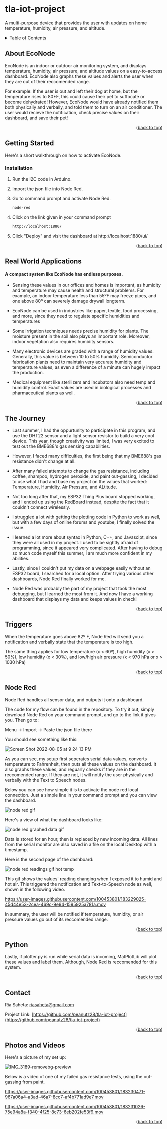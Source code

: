 # tla-iot-project
A multi-purpose device that provides the user with updates on home temperature, humidity, air pressure, and altitude. 





<!-- TABLE OF CONTENTS -->
<details>
  <summary>Table of Contents</summary>
  <ol>
    <li>
      <a href="#about-econode">About EcoNode</a>
      </ul>
    </li>
    <li>
      <a href="#getting-started">Getting Started</a>
      <ul>
        <li><a href="#installation">Installation</a></li>
      </ul>
    </li>
    <li><a href="#real-world-applications">Real World Applications</a></li>
    <li><a href="#the-journey">The Journey</a></li>
    <li><a href="#triggers">Triggers</a></li>
    <li><a href="#node-red">Node Red</a></li>
    <li><a href="#python">Python</a></li>
    <li><a href="#photos">Photos</a></li>
  </ol>
</details>



<!-- ABOUT THE PROJECT -->
## About EcoNode


EcoNode is an indoor or outdoor air monitoring system, and displays temperature, humidity, air pressure, and altitude values on a easy-to-access dashboard. EcoNode also graphs these values and alerts the user when they are out of their reccomended range. 

For example: If the user is out and left their dog at home, but the temperature rises to 80*F, this could cause their pet to suffocate or become dehydrated! However, EcoNode would have already notified them both physically and verbally, and told them to turn on an air conditioner. The user would recieve the notification, check precise values on their dashboard, and save their pet!

<p align="right">(<a href="#readme-top">back to top</a>)</p>





<!-- GETTING STARTED -->
## Getting Started

Here's a short walkthrough on how to activate EcoNode.



### Installation

1. Run the I2C code in Arduino.

2. Import the json file into Node Red.

3. Go to command prompt and activate Node Red.
   
   ```sh
   node-red
   ```
4. Click on the link given in your command prompt
   ```sh
   http://localhost:1880/
   ```
5. Click "Deploy" and visit the dashboard at http://localhost:1880/ui/
  
   

<p align="right">(<a href="#readme-top">back to top</a>)</p>



<!-- USAGE EXAMPLES -->
## Real World Applications

#### A compact system like EcoNode has endless purposes. 

-  Sensing these values in our offices and homes is important, as  humidity and temperature may cause health and structural problems. For example, an indoor temperature less than 55ºF may freeze pipes, and one above 80º can severely damage drywall longterm.

-  EcoNode can be used in industries like paper, textile, food processing, and more, since they need to regulate specific humidities and temperatures

-  Some irrigation techniques needs precise humidity for plants. The moisture present in the soil also plays an important role. Moreover, indoor vegetation also requires humidity sensors.

-  Many electronic devices are graded with a range of humidity values. Generally, this value is between 10 to 50% humidity. Semiconductor fabrication plants need to maintain very accurate humidity and temperature values, as even a difference of a minute can hugely impact the production.

-  Medical equipment like sterilizers and incubators also need temp and humidity control. Exact values are used in biological processes and pharmaceutical plants as well.



<p align="right">(<a href="#readme-top">back to top</a>)</p>



<!-- The Journey -->
## The Journey

- Last summer, I had the oppurtunity to participate in this program, and use the DHT22 sensor and a light sensor resistor to build a very cool device. This year, though creativity was limited, I was very excited to test out the BME688's gas sensing capabilities. 

- However, I faced many difficulties, the first being that my BME688's gas resistance didn't change at all.
 - After many failed attempts to change the gas resistance, including coffee, shampoo, hydrogen peroxide, and paint out-gassing, I decided to use what I had and base my project on the values that worked: Temperature, Humidity, Air Pressure, and ALtitude.
- Not too long after that, my ESP32 Thing Plus board stopped working, and I ended up using the RedBoard instead, despite the fact that it couldn't connect wirelessly.
- I struggled a lot with getting the plotting code in Python to work as well, but with a few days of online forums and youtube, I finally solved the issue. 
 - I learned a lot more about syntax in Python, C++, and Javascipt, since they were all used in my project. I used to be sightly afraid of programming, since it appeared very complicated. After having to debug so much code myself this summer, I am much more confident in my abilities.
- Lastly, since I couldn't put my data on a webpage easily without an ESP32 board, I searched for a local option. After trying various other dashboards, Node Red finally worked for me. 
 - Node Red was probably the part of my project that took the most debugging, but I learned the most from it. And now I have a working dashboard that displays my data and keeps values in check!
    

<p align="right">(<a href="#readme-top">back to top</a>)</p>



<!-- Triggers -->
## Triggers

When the temperature goes above 82º F, Node Red will send you a notification and verbally state that the temperature is too high.

The same thing applies for low temperature (x < 60º), high humidity (x > 50%), low humidity (x < 30%), and low/high air pressure (x < 970 hPa or x > 1030 hPa)


<p align="right">(<a href="#readme-top">back to top</a>)</p>




<!-- CONTRIBUTING -->
## Node Red

Node Red handles all sensor data, and outputs it onto a dashboard. 

The code for my flow can be found in the repository. To try it out, simply download Node Red on your command prompt, and go to the link it gives you. Then go to:

Menu -> Import -> Paste the json file there

You should see something like this:

![Screen Shot 2022-08-05 at 9 24 13 PM](https://user-images.githubusercontent.com/100453801/183228303-4eb4dcea-2a84-4f93-9816-67be6a860189.png)

As you can see, my setup first seperates serial data values, converts temperature to Fahrenheit, then puts all these values on the dashboard. It also graphs these values, and reguarly checks if they are in the reccomended range. If they are not, it will notify the user physically and verbally with the Text to Speech nodes.

Below you can see how simple it is to activate the node red local connection. Just a simple line in your command prompt and you can view the dashboard.

![node red gif](https://user-images.githubusercontent.com/100453801/183228548-41d2b6c0-2a02-4ea2-9bc4-5623bbec6aba.gif)

Here's a view of what the dashboard looks like:

![node red graphed data gif](https://user-images.githubusercontent.com/100453801/183228793-77b2b052-9ea4-4d2d-b573-134575e46a04.gif)

Data is stored for an hour, then is replaced by new incoming data. All lines from the serial monitor are also saved in a file on the local Desktop with a timestamp.

Here is the second page of the dashboard:

![node red readings gif hot temp](https://user-images.githubusercontent.com/100453801/183228827-788f4dab-4802-498d-b68d-1956850bfd89.gif)
 
 This gif shows the values' reading changing when I exposed it to humid and hot air. This triggered the notification and Text-to-Speech node as well, shown in the following video.
 
https://user-images.githubusercontent.com/100453801/183229025-45d44e53-2cea-469c-9e94-1595925a781a.mov

In summary, the user will be notified if temperature, humidity, or air pressure values go out of its reccomended range.

<p align="right">(<a href="#readme-top">back to top</a>)</p>





<!-- Python -->
## Python

Lastly, if plotter.py is run while serial data is incoming, MatPlotLib will plot these values and label them. Although, Node Red is reccomended for this system.

<p align="right">(<a href="#readme-top">back to top</a>)</p>



<!-- CONTACT -->
## Contact

Ria Saheta: riasaheta@gmail.com

Project Link: [https://github.com/peanutz28/tla-iot-project](https://github.com/peanutz28/tla-iot-project)

<p align="right">(<a href="#readme-top">back to top</a>)</p>


<!-- Photos -->
## Photos and Videos

Here's a picture of my set up:

![IMG_3189-removebg-preview](https://user-images.githubusercontent.com/100453801/183230374-13ebafa3-b1d5-49a0-b84e-32325087e764.png)

Below is a video of one of my failed gas resistance tests, using the out-gassing from paint.


https://user-images.githubusercontent.com/100453801/183230471-967a06a4-a3ad-46a7-8cc7-af4b771ad9e7.mov



https://user-images.githubusercontent.com/100453801/183231026-75e94a8a-f340-4f25-8c73-6eb202fe53f9.mov




<p align="right">(<a href="#readme-top">back to top</a>)</p>


<!-- MARKDOWN LINKS & IMAGES -->
<!-- https://www.markdownguide.org/basic-syntax/#reference-style-links -->
[contributors-shield]: https://img.shields.io/github/contributors/github_username/repo_name.svg?style=for-the-badge
[contributors-url]: https://github.com/github_username/repo_name/graphs/contributors
[forks-shield]: https://img.shields.io/github/forks/github_username/repo_name.svg?style=for-the-badge
[forks-url]: https://github.com/github_username/repo_name/network/members
[stars-shield]: https://img.shields.io/github/stars/github_username/repo_name.svg?style=for-the-badge
[stars-url]: https://github.com/github_username/repo_name/stargazers
[issues-shield]: https://img.shields.io/github/issues/github_username/repo_name.svg?style=for-the-badge
[issues-url]: https://github.com/github_username/repo_name/issues
[license-shield]: https://img.shields.io/github/license/github_username/repo_name.svg?style=for-the-badge
[license-url]: https://github.com/github_username/repo_name/blob/master/LICENSE.txt
[linkedin-shield]: https://img.shields.io/badge/-LinkedIn-black.svg?style=for-the-badge&logo=linkedin&colorB=555
[linkedin-url]: https://linkedin.com/in/linkedin_username
[product-screenshot]: images/screenshot.png
[Next.js]: https://img.shields.io/badge/next.js-000000?style=for-the-badge&logo=nextdotjs&logoColor=white
[Next-url]: https://nextjs.org/
[React.js]: https://img.shields.io/badge/React-20232A?style=for-the-badge&logo=react&logoColor=61DAFB
[React-url]: https://reactjs.org/
[Vue.js]: https://img.shields.io/badge/Vue.js-35495E?style=for-the-badge&logo=vuedotjs&logoColor=4FC08D
[Vue-url]: https://vuejs.org/
[Angular.io]: https://img.shields.io/badge/Angular-DD0031?style=for-the-badge&logo=angular&logoColor=white
[Angular-url]: https://angular.io/
[Svelte.dev]: https://img.shields.io/badge/Svelte-4A4A55?style=for-the-badge&logo=svelte&logoColor=FF3E00
[Svelte-url]: https://svelte.dev/
[Laravel.com]: https://img.shields.io/badge/Laravel-FF2D20?style=for-the-badge&logo=laravel&logoColor=white
[Laravel-url]: https://laravel.com
[Bootstrap.com]: https://img.shields.io/badge/Bootstrap-563D7C?style=for-the-badge&logo=bootstrap&logoColor=white
[Bootstrap-url]: https://getbootstrap.com
[JQuery.com]: https://img.shields.io/badge/jQuery-0769AD?style=for-the-badge&logo=jquery&logoColor=white
[JQuery-url]: https://jquery.com 
